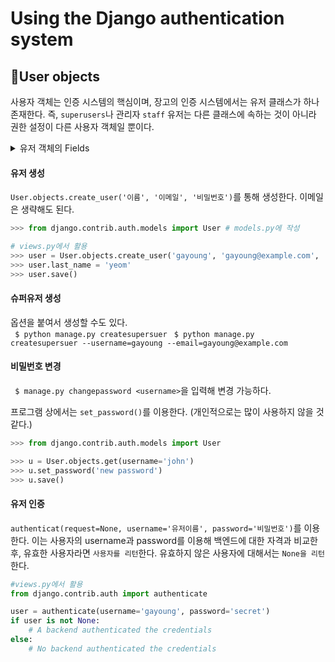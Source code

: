 # Using the Django authentication system

## 🍞User objects

사용자 객체는 인증 시스템의 핵심이며, 장고의 인증 시스템에서는 유저 클래스가 하나 존재한다. 즉, `superusers`나 관리자 `staff` 유저는 다른 클래스에 속하는 것이 아니라 권한 설정이 다른 사용자 객체일 뿐이다.

<details>
<summary>유저 객체의 Fields</summary>

- username
- first_name
- last_name
- email
- password

[more](https://docs.djangoproject.com/en/3.1/ref/contrib/auth/#attributes)

</details>

#### 유저 생성

`User.objects.create_user('이름', '이메일', '비밀번호')`를 통해 생성한다. 이메일은 생략해도 된다.

```python
>>> from django.contrib.auth.models import User # models.py에 작성

# views.py에서 활용
>>> user = User.objects.create_user('gayoung', 'gayoung@example.com', 'gypassword')
>>> user.last_name = 'yeom'
>>> user.save()
```

#### 슈퍼유저 생성

옵션을 붙여서 생성할 수도 있다. <br>
` $ python manage.py createsupersuer`
` $ python manage.py createsupersuer --username=gayoung --email=gayoung@example.com`

#### 비밀번호 변경

` $ manage.py changepassword <username>`을 입력해 변경 가능하다.<br>

프로그램 상에서는 `set_password()`를 이용한다. (개인적으로는 많이 사용하지 않을 것 같다.)

```python
>>> from django.contrib.auth.models import User

>>> u = User.objects.get(username='john')
>>> u.set_password('new password')
>>> u.save()
```

#### 유저 인증

`authenticat(request=None, username='유저이름', password='비밀번호')`를 이용한다. 이는 사용자의 username과 password를 이용해 백엔드에 대한 자격과 비교한 후, 유효한 사용자라면 `사용자를 리턴`한다. 유효하지 않은 사용자에 대해서는 `None을 리턴`한다.

```python
#views.py에서 활용
from django.contrib.auth import authenticate

user = authenticate(username='gayoung', password='secret')
if user is not None:
    # A backend authenticated the credentials
else:
    # No backend authenticated the credentials
```
